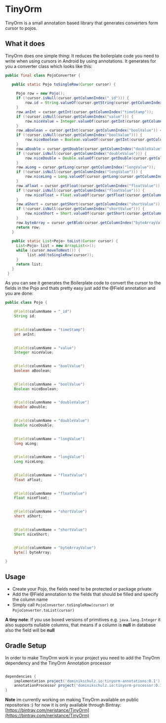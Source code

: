 # TinyOrm
TinyOrm is a small annotation based library that generates converters form cursor to pojos.

## What it does

TinyOrm does one simple thing: It reduces the boilerplate code you need to write when using cursors in Android by using annotations.
It generates for you a converter class which looks like this:

```java
public final class PojoConverter {

   public static Pojo toSingleRow(Cursor cursor) {
   
     Pojo row = new Pojo();
     if (!cursor.isNull(cursor.getColumnIndex("_id"))) {
         row.id = String.valueOf(cursor.getString(cursor.getColumnIndex("_id")));
     }
     row.anInt = cursor.getInt(cursor.getColumnIndex("timeStamp"));
     if (!cursor.isNull(cursor.getColumnIndex("value"))) {
         row.niceValue = Integer.valueOf(cursor.getInt(cursor.getColumnIndex("value")));
     }
     row.aBoolean = cursor.getInt(cursor.getColumnIndex("boolValue")) == 1;
     if (!cursor.isNull(cursor.getColumnIndex("boolValue"))) {
         row.niceBoolean = Boolean.valueOf(cursor.getInt(cursor.getColumnIndex("boolValue")) == 1);
     }
     row.aDouble = cursor.getDouble(cursor.getColumnIndex("doubleValue"));
     if (!cursor.isNull(cursor.getColumnIndex("doubleValue"))) {
         row.niceDouble = Double.valueOf(cursor.getDouble(cursor.getColumnIndex("doubleValue")));
     }
     row.aLong = cursor.getLong(cursor.getColumnIndex("longValue"));
     if (!cursor.isNull(cursor.getColumnIndex("longValue"))) {
         row.niceLong = Long.valueOf(cursor.getLong(cursor.getColumnIndex("longValue")));
     }
     row.aFloat = cursor.getFloat(cursor.getColumnIndex("floatValue"));
     if (!cursor.isNull(cursor.getColumnIndex("floatValue"))) {
         row.niceFloat = Float.valueOf(cursor.getFloat(cursor.getColumnIndex("floatValue")));
     }
     row.aShort = cursor.getShort(cursor.getColumnIndex("shortValue"));
     if (!cursor.isNull(cursor.getColumnIndex("shortValue"))) {
         row.niceShort = Short.valueOf(cursor.getShort(cursor.getColumnIndex("shortValue")));
     }
     row.byteArray = cursor.getBlob(cursor.getColumnIndex("byteArrayValue"));
     return row;
   }
 
   public static List<Pojo> toList(Cursor cursor) {
     List<Pojo> list = new ArrayList<>();
     while (cursor.moveToNext()) {
          list.add(toSingleRow(cursor));
     }
     return list;
   }
 }
 ```
 
 As you can see it generates the Boilerplate code to convert the cursor to the fields in the Pojo and thats pretty easy just add the @Field annotation and you are done:
 
 ```java
 public class Pojo {
 
     @Field(columnName = "_id")
     String id;
     
 
     @Field(columnName = "timeStamp")
     int anInt;
     
 
     @Field(columnName = "value")
     Integer niceValue;
     
 
     @Field(columnName = "boolValue")
     boolean aBoolean;
     
 
     @Field(columnName = "boolValue")
     Boolean niceBoolean;
     
 
     @Field(columnName = "doubleValue")
     double aDouble;
     
 
     @Field(columnName = "doubleValue")
     Double niceDouble;
     
 
     @Field(columnName = "longValue")
     long aLong;
     
 
     @Field(columnName = "longValue")
     Long niceLong;
     
 
     @Field(columnName = "floatValue")
     float aFloat;
     
 
     @Field(columnName = "floatValue")
     Float niceFloat;
     
 
     @Field(columnName = "shortValue")
     short aShort;
     
 
     @Field(columnName = "shortValue")
     Short niceShort;
     

     @Field(columnName = "byteArrayValue")
     byte[] byteArray;
 
 }
 ```
 
 ## Usage
 
 * Create your Pojo, the fields need to be protected or package private
 * Add the @Field annotation to the fields that should be filled and specify the column name
 * Simply call ```PojoConverter.toSingleRow(cursor)``` or ```PojoConverter.toList(cursor)```
 
 **A tiny note**: If you use boxed versions of primitives e.g. ```java.lang.Integer``` it also supports nullable columns, that means if a column is **null** in database also the field will be **null**

## Gradle Setup

In order to make TinyOrm work in your project you need to add the TinyOrm dependency and the TinyOrm Annotation processor

``` groovy

dependencies {
    implementation project('dominikschulz.io:tinyorm-annotations:0.1')
    annotationProcessor project('dominikschulz.io:tinyorm-processor:0.1')
}

```

**Note** im currently working on making TinyOrm available on public repositories :) for now it is only available through Bintray: [https://bintray.com/neristance/TinyOrm](https://bintray.com/neristance/TinyOrm) 
